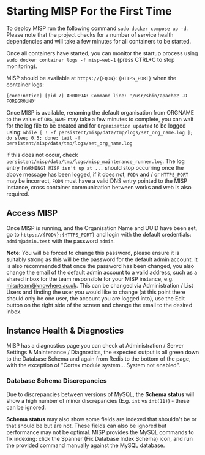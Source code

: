 <!--
SPDX-FileCopyrightText: 2024 Jisc Services Limited
SPDX-FileContributor: Clive Bream
SPDX-FileContributor: James Ellor

SPDX-License-Identifier: GPL-3.0-only
-->

# Starting MISP For the First Time

To deploy MISP run the following command `sudo docker compose up -d`. Please note that the project
checks for a number of service health dependencies and will take a few minutes for all containers to
be started.

Once all containers have started, you can monitor the startup process using
`sudo docker container logs -f misp-web-1` (press CTRL+C to stop monitoring).

MISP should be available at `https://{FQDN}:{HTTPS_PORT}` when the container logs:

```log
[core:notice] [pid 7] AH00094: Command line: '/usr/sbin/apache2 -D FOREGROUND'
```

Once MISP is available, renaming the default organisation from ORGNAME to the value of `ORG_NAME`
may take a few minutes to complete, you can wait for the log file to be created and for
`Organisation updated` to be logged using:
`while [ ! -f persistent/misp/data/tmp/logs/set_org_name.log ]; do sleep 0.5; done; tail -f persistent/misp/data/tmp/logs/set_org_name.log​`

if this does not occur, check `persistent/misp/data/tmp/logs/misp_maintenance_runner.log`.
The log entry `[WARNING] MISP isn't up at ...` should stop occurring once the above message has been
logged, if it does not, `FQDN` and / or `HTTPS_PORT` may be incorrect, `FQDN` must have a valid DNS
entry pointed to the MISP instance, cross container communication between works and web is also
required.

## Access MISP

Once MISP is running, and the Organisation Name and UUID have been set, go to
`https://{FQDN}:{HTTPS_PORT}` and login with the default credentials: `admin@admin.test` with the
password `admin`.

**Note**: You will be forced to change this password, please ensure it is suitably strong as this
will be the password for the default admin account. It is also recommended that once the password
has been changed, you also change the email of the default admin account to a valid address, such as
a shared inbox for the team responsible for your MISP instance, e.g. mispteam@knowhere.ac.uk. This
can be changed via Administration / List Users and finding the user you would like to change (at
this point there should only be one user, the account you are logged into), use the Edit button on
the right side of the screen and change the email to the desired inbox.

## Instance Health & Diagnostics

MISP has a diagnostics page you can check at Administration / Server Settings & Maintenance /
Diagnostics, the expected output is all green down to the Database Schema and again from Redis to
the bottom of the page, with the exception of "Cortex module system... System not enabled".

### Database Schema Discrepancies

Due to discrepancies between versions of MySQL, the **Schema status** will show a high number of
minor discrepancies (E.g. `int` vs `int(11)`) - these can be ignored.

**Schema status** may also show some fields are indexed that shouldn't be or that should be but are
not. These fields can also be ignored but performance may not be optimal. MISP provides the MySQL
commands to fix indexing: click the Spanner (Fix Database Index Schema) icon, and run the provided
command manually against the MySQL database.
